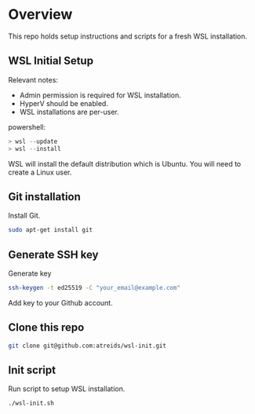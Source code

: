 # Overview

This repo holds setup instructions and scripts for a fresh WSL installation.

## WSL Initial Setup

Relevant notes:

- Admin permission is required for WSL installation.
- HyperV should be enabled.
- WSL installations are per-user.

powershell:

```powershell
> wsl --update
> wsl --install
```

WSL will install the default distribution which is Ubuntu. You will need to create a Linux user.

## Git installation

Install Git.

```bash
sudo apt-get install git
```

## Generate SSH key

Generate key

```bash
ssh-keygen -t ed25519 -C "your_email@example.com"
```

Add key to your Github account.

## Clone this repo

```bash
git clone git@github.com:atreids/wsl-init.git
```

## Init script

Run script to setup WSL installation.

```bash
./wsl-init.sh
```
